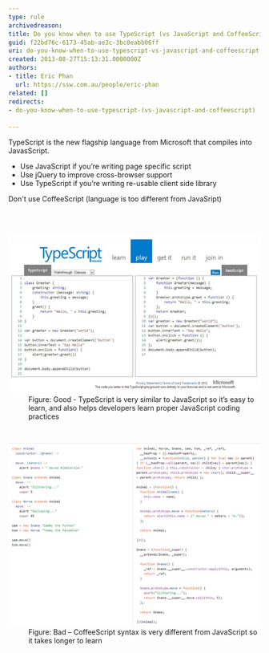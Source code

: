 ```yaml
---
type: rule
archivedreason: 
title: Do you know when to use TypeScript (vs JavaScript and CoffeeScript)?
guid: f22bd76c-6173-45ab-ae3c-3bc0eabb06ff
uri: do-you-know-when-to-use-typescript-vs-javascript-and-coffeescript
created: 2013-08-27T15:13:31.0000000Z
authors:
- title: Eric Phan
  url: https://ssw.com.au/people/eric-phan
related: []
redirects:
- do-you-know-when-to-use-typescript-(vs-javascript-and-coffeescript)

---
```



<p>​TypeScript is the new flagship language from Microsoft that compiles into JavasScript.</p><ul><li>
      Use JavaScript if you’re writing page specific script</li><li>
      Use jQuery to improve cross-browser support</li><li>
      Use TypeScript if you’re writing re-usable client side library</li></ul><p>Don't use CoffeeScript (language is too different from JavaSript)</p>
<br><excerpt class='endintro'></excerpt><br>
<dl class="goodImage"><dt> 
      <img src="typescript-good.jpg" alt="" /> 
   </dt><dd>Figure: Good - TypeScript is very similar to JavaScript so it’s easy to learn, and also helps developers learn proper JavaScript coding practices</dd></dl>​
   <dl class="badImage"><dt> 
         <img src="typescript-bad.jpg" alt="" /> 
      </dt><dd>Figure: Bad – CoffeeScript syntax is very different from JavaScript so it takes longer to learn</dd> ​</dl>


